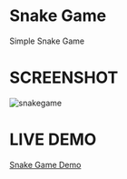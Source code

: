 # Snake Game
Simple Snake Game
# SCREENSHOT
![snakegame](https://user-images.githubusercontent.com/112470358/236371982-b40eeac6-3431-4800-b18a-9ed291691b07.jpg)
# LIVE DEMO
[Snake Game Demo](kurakularohit.github.io)
